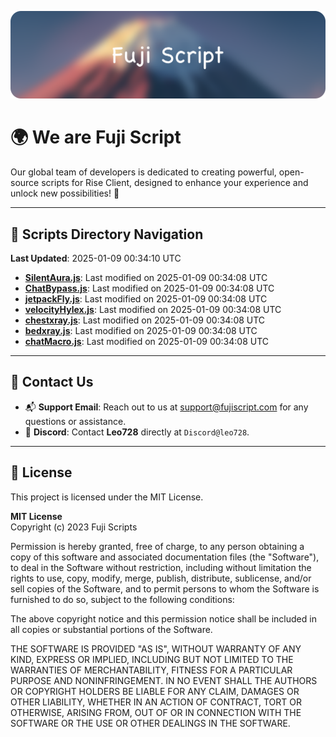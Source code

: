 ![Banner](.github/b.webp)

# 🌍 **We are Fuji Script**

Our global team of developers is dedicated to creating powerful, open-source scripts for Rise Client, designed to enhance your experience and unlock new possibilities! 🌟

---
<!-- SCRIPTS_NAVIGATION_START -->
## 📂 **Scripts Directory Navigation**

**Last Updated**: 2025-01-09 00:34:10 UTC

- **[SilentAura.js](scripts/SilentAura.js)**: Last modified on 2025-01-09 00:34:08 UTC
- **[ChatBypass.js](scripts/ChatBypass.js)**: Last modified on 2025-01-09 00:34:08 UTC
- **[jetpackFly.js](scripts/jetpackFly.js)**: Last modified on 2025-01-09 00:34:08 UTC
- **[velocityHylex.js](scripts/velocityHylex.js)**: Last modified on 2025-01-09 00:34:08 UTC
- **[chestxray.js](scripts/chestxray.js)**: Last modified on 2025-01-09 00:34:08 UTC
- **[bedxray.js](scripts/bedxray.js)**: Last modified on 2025-01-09 00:34:08 UTC
- **[chatMacro.js](scripts/chatMacro.js)**: Last modified on 2025-01-09 00:34:08 UTC

<!-- SCRIPTS_NAVIGATION_END -->

---

## 💬 **Contact Us**  
- 📬 **Support Email**: Reach out to us at [support@fujiscript.com](mailto:support@fujiscript.com) for any questions or assistance.  
- 💬 **Discord**: Contact **Leo728** directly at `Discord@leo728`.

---

## 📜 **License**

This project is licensed under the MIT License.  

**MIT License**  
Copyright (c) 2023 Fuji Scripts  

Permission is hereby granted, free of charge, to any person obtaining a copy of this software and associated documentation files (the "Software"), to deal in the Software without restriction, including without limitation the rights to use, copy, modify, merge, publish, distribute, sublicense, and/or sell copies of the Software, and to permit persons to whom the Software is furnished to do so, subject to the following conditions:  

The above copyright notice and this permission notice shall be included in all copies or substantial portions of the Software.  

THE SOFTWARE IS PROVIDED "AS IS", WITHOUT WARRANTY OF ANY KIND, EXPRESS OR IMPLIED, INCLUDING BUT NOT LIMITED TO THE WARRANTIES OF MERCHANTABILITY, FITNESS FOR A PARTICULAR PURPOSE AND NONINFRINGEMENT. IN NO EVENT SHALL THE AUTHORS OR COPYRIGHT HOLDERS BE LIABLE FOR ANY CLAIM, DAMAGES OR OTHER LIABILITY, WHETHER IN AN ACTION OF CONTRACT, TORT OR OTHERWISE, ARISING FROM, OUT OF OR IN CONNECTION WITH THE SOFTWARE OR THE USE OR OTHER DEALINGS IN THE SOFTWARE.  

